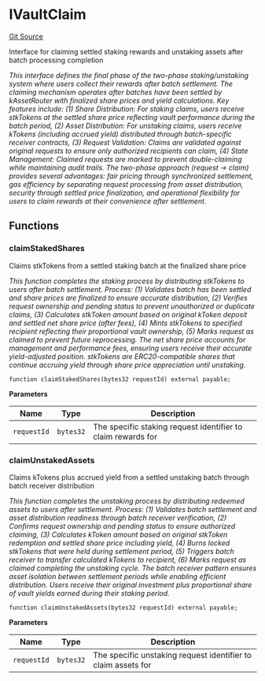# IVaultClaim
[Git Source](https://github.com/VerisLabs/KAM/blob/7810ef786f844ebd78831ee424b7ee896113d92b/src/interfaces/IVaultClaim.sol)

Interface for claiming settled staking rewards and unstaking assets after batch processing completion

*This interface defines the final phase of the two-phase staking/unstaking system where users collect
their rewards after batch settlement. The claiming mechanism operates after batches have been settled by
kAssetRouter with finalized share prices and yield calculations. Key features include: (1) Share Distribution:
For staking claims, users receive stkTokens at the settled share price reflecting vault performance during
the batch period, (2) Asset Distribution: For unstaking claims, users receive kTokens (including accrued yield)
distributed through batch-specific receiver contracts, (3) Request Validation: Claims are validated against
original requests to ensure only authorized recipients can claim, (4) State Management: Claimed requests are
marked to prevent double-claiming while maintaining audit trails. The two-phase approach (request → claim)
provides several advantages: fair pricing through synchronized settlement, gas efficiency by separating request
processing from asset distribution, security through settled price finalization, and operational flexibility
for users to claim rewards at their convenience after settlement.*


## Functions
### claimStakedShares

Claims stkTokens from a settled staking batch at the finalized share price

*This function completes the staking process by distributing stkTokens to users after batch settlement.
Process: (1) Validates batch has been settled and share prices are finalized to ensure accurate distribution,
(2) Verifies request ownership and pending status to prevent unauthorized or duplicate claims, (3) Calculates
stkToken amount based on original kToken deposit and settled net share price (after fees), (4) Mints stkTokens
to specified recipient reflecting their proportional vault ownership, (5) Marks request as claimed to prevent
future reprocessing. The net share price accounts for management and performance fees, ensuring users receive
their accurate yield-adjusted position. stkTokens are ERC20-compatible shares that continue accruing yield
through share price appreciation until unstaking.*


```solidity
function claimStakedShares(bytes32 requestId) external payable;
```
**Parameters**

|Name|Type|Description|
|----|----|-----------|
|`requestId`|`bytes32`|The specific staking request identifier to claim rewards for|


### claimUnstakedAssets

Claims kTokens plus accrued yield from a settled unstaking batch through batch receiver distribution

*This function completes the unstaking process by distributing redeemed assets to users after settlement.
Process: (1) Validates batch settlement and asset distribution readiness through batch receiver verification,
(2) Confirms request ownership and pending status to ensure authorized claiming, (3) Calculates kToken amount
based on original stkToken redemption and settled share price including yield, (4) Burns locked stkTokens
that were held during settlement period, (5) Triggers batch receiver to transfer calculated kTokens to
recipient,
(6) Marks request as claimed completing the unstaking cycle. The batch receiver pattern ensures asset isolation
between settlement periods while enabling efficient distribution. Users receive their original investment plus
proportional share of vault yields earned during their staking period.*


```solidity
function claimUnstakedAssets(bytes32 requestId) external payable;
```
**Parameters**

|Name|Type|Description|
|----|----|-----------|
|`requestId`|`bytes32`|The specific unstaking request identifier to claim assets for|


